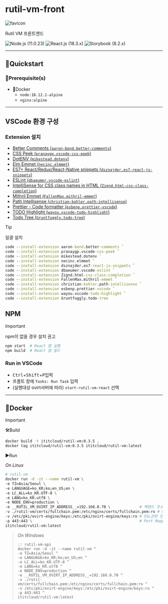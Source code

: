 # rutil-vm-front

![favicon](favicon.ico)
  
Rutil VM 프론트앤드

![Node.js (`11.0.23`)][shield-nodejs]
![React.js (`18.3.x`)][shield-reactjs]
![Storybook (`8.2.x`)][shield-storybook]

---

## 🚀Quickstart

### 🧰Prerequisite(s)

- 🐳Docker
  - `node:18.12.1-alpine`
  - `nginx:alpine`

---

## VSCode 환경 구성

### Extension 설치

- [Better Comments (`aaron-bond.better-comments`)](https://marketplace.visualstudio.com/items?itemName=aaron-bond.better-comments)
- [CSS Peek (`pranaygp.vscode-css-peek`)](https://marketplace.visualstudio.com/items?itemName=pranaygp.vscode-css-peek)
- [DotENV (`mikestead.dotenv`)](https://marketplace.visualstudio.com/items?itemName=mikestead.dotenv)
- [Elm Emmet (`necinc.elmmet`)](https://marketplace.visualstudio.com/items?itemName=necinc.elmmet)
- [ES7+ React/Redux/React-Native snippets (`dsznajder.es7-react-js-snippets`)](https://marketplace.visualstudio.com/items?itemName=dsznajder.es7-react-js-snippets)
- [ESLint (`dbaeumer.vscode-eslint`)](https://marketplace.visualstudio.com/items?itemName=dbaeumer.vscode-eslint)
- [IntelliSense for CSS class names in HTML (`Zignd.html-css-class-completion`)](https://marketplace.visualstudio.com/items?itemName=Zignd.html-css-class-completion)
- [Mithril Emmet (`FallenMax.mithril-emmet`)](https://marketplace.visualstudio.com/items?itemName=FallenMax.mithril-emmet)
- [Path Intellisense (`christian-kohler.path-intellisense`)](https://marketplace.visualstudio.com/items?itemName=christian-kohler.path-intellisense)
- [Prettier - Code formatter (`esbenp.prettier-vscode`)](https://marketplace.visualstudio.com/items?itemName=esbenp.prettier-vscode)
- [TODO Highlight (`wayou.vscode-todo-highlight`)](https://marketplace.visualstudio.com/items?itemName=wayou.vscode-todo-highlight)
- [Todo Tree (`Gruntfuggly.todo-tree`)](https://marketplace.visualstudio.com/items?itemName=Gruntfuggly.todo-tree)

> [!TIP]
> 
> 일괄 설치
> 
> ```bat
> code --install-extension aaron-bond.better-comments `
> code --install-extension pranaygp.vscode-css-peek `
> code --install-extension mikestead.dotenv `
> code --install-extension necinc.elmmet `
> code --install-extension dsznajder.es7-react-js-snippets `
> code --install-extension dbaeumer.vscode-eslint `
> code --install-extension Zignd.html-css-class-completion `
> code --install-extension FallenMax.mithril-emmet `
> code --install-extension christian-kohler.path-intellisense `
> code --install-extension esbenp.prettier-vscode `
> code --install-extension wayou.vscode-todo-highlight `
> code --install-extension Gruntfuggly.todo-tree 
> ```

## NPM

> [!IMPORTANT] 
> 
> npm이 없을 경우 설치 권고
> 
> ```sh
> npm start  # React 앱 실행
> npm build	 # React 앱 빌드
> ```

### Run in VSCode

- <kbd>Ctrl</kbd>+<kbd>Shift</kbd>+<kbd>P</kbd>입력
- 프롬트 창에 `Tasks: Run Task` 입력
- (실행대상 ovirt서버에 따라) `start-rutil-vm-react` 선택


---

## 🐳Docker

> [!IMPORTANT]
> 
> 🛠Build
> 
> ```sh
> docker build -t ititcloud/rutil-vm:0.3.5 .
> docker tag ititcloud/rutil-vm:0.3.5 ititcloud/rutil-vm:latest
> ```
> 
> ▶️Run
> 
> *On Linux*
> 
> ```sh
> # rutil-vm
> docker run -d -it --name rutil-vm \
> -e TZ=Asia/Seoul \
> -e LANGUAGE=ko_KR;ko;en_US;en \
> -e LC_ALL=ko_KR.UTF-8 \
> -e LANG=ko_KR.utf8 \
> -e NODE_ENV=production \                                    
> -e __RUTIL_VM_OVIRT_IP_ADDRESS__=192.168.0.70 \             # 백엔드 주소
> -v ./rutil-vm/certs/fullchain.pem:/etc/nginx/certs/fullchain.pem:ro # SSL 인증서 마운트
> -v /etc/pki/ovirt-engine/keys:/etc/pki/ovirt-engine/keys:ro # SSL관련 인증서 마운트
> -p 443:443 \                                                # Port Mapping
> ititcloud/rutil-vm:latest
> ```

> *On Windows*
> 
> ```batch
> :: rutil-vm-api
> docker run -d -it --name rutil-vm ^
> -e TZ=Asia/Seoul ^
> -e LANGUAGE=ko_KR;ko;en_US;en ^
> -e LC_ALL=ko_KR.UTF-8 ^
> -e LANG=ko_KR.utf8 ^
> -e NODE_ENV=production ^
> -e __RUTIL_VM_OVIRT_IP_ADDRESS__=192.168.0.70 ^
> -v ./rutil-vm/certs/fullchain.pem:/etc/nginx/certs/fullchain.pem:ro ^
> -v /etc/pki/ovirt-engine/keys:/etc/pki/ovirt-engine/keys:ro ^
> -p 443:443 ^
> ititcloud/rutil-vm:latest
> ```

[shield-nodejs]: https://img.shields.io/badge/Node.js-18.12.1-5FA04E?logo=nodedotjs&logoColor=5FA04E&style=flat-square
[shield-reactjs]: https://img.shields.io/badge/React.js-18.3.x-61DAFB?logo=react&logoColor=61DAFB&style=flat-square
[shield-storybook]: https://img.shields.io/badge/Storybook-8.2.x-FF4785?logo=storybook&logoColor=FF4785&style=flat-square
